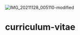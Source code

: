 ![IMG_20211128_005110-modified](https://user-images.githubusercontent.com/98818094/178682697-754e6e94-c1a0-4a30-a301-af1a5b9367e5.png)
# curriculum-vitae
